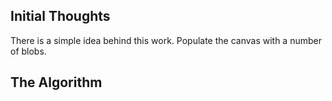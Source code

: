 ## Initial Thoughts 

There is a simple idea behind this work. 
Populate the canvas with a number of blobs. 

## The Algorithm 